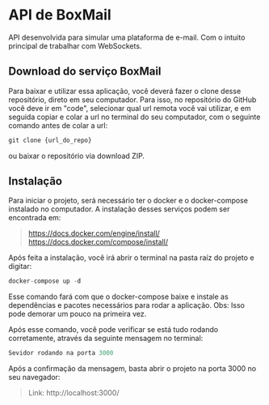 # API de BoxMail

API desenvolvida para simular uma plataforma de e-mail. Com o intuito principal de trabalhar com WebSockets.

## Download do serviço BoxMail

Para baixar e utilizar essa aplicação, você deverá fazer o clone desse repositório, direto em seu computador. Para isso, no repositório do GitHub você deve ir em "code", selecionar qual url remota você vai utilizar, e em seguida copiar e colar a url no terminal do seu computador, com o seguinte comando antes de colar a url:
 
~~~javascript
git clone {url_do_repo}
~~~ 
ou baixar o repositório via download ZIP. 
## Instalação

Para iniciar o projeto, será necessário ter o docker e o docker-compose instalado no computador. A instalação desses serviços podem ser encontrada em: 
> https://docs.docker.com/engine/install/
> https://docs.docker.com/compose/install/

Após feita a instalação, você irá abrir o terminal na pasta raíz do projeto e digitar:

~~~javascript
docker-compose up -d
~~~
Esse comando fará com que o docker-compose baixe e instale as dependências e pacotes necessários para rodar a aplicação. Obs: Isso pode demorar um pouco na primeira vez.


Após esse comando, você pode verificar se está tudo rodando corretamente, através da seguinte mensagem no terminal:

~~~javascript
Sevidor rodando na porta 3000
~~~

Após a confirmação da mensagem, basta abrir o projeto na porta 3000 no seu navegador:

> Link: http://localhost:3000/